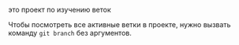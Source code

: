 это проект по изучению веток


Чтобы посмотреть все активные ветки в проекте, нужно вызвать команду `git branch` без аргументов.
